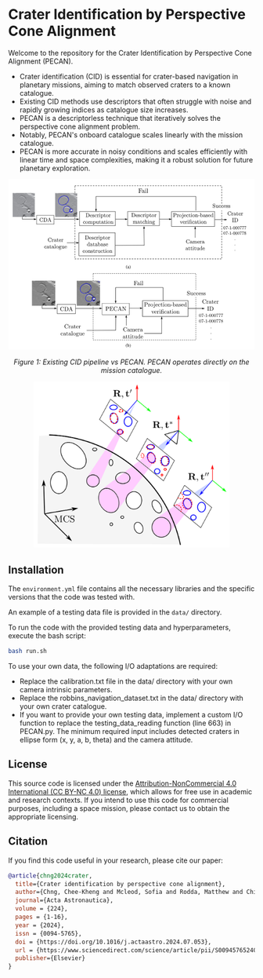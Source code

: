 # Crater Identification by Perspective Cone Alignment
Welcome to the repository for the Crater Identification by Perspective Cone Alignment (PECAN). 

- Crater identification (CID) is essential for crater-based navigation in planetary missions, aiming to match observed craters to a known catalogue. 
- Existing CID methods use descriptors that often struggle with noise and rapidly growing indices as catalogue size increases. 
- PECAN is a descriptorless technique that iteratively solves the perspective cone alignment problem. 
- Notably, PECAN's onboard catalogue scales linearly with the mission catalogue.
- PECAN is more accurate in noisy conditions and scales efficiently with linear time and space complexities, making it a robust solution for future planetary exploration.

<div align="center">
    <img src="images/existing_CID_vs_PECAN.png" alt="Description of the image" width="800"/>
    <p><em>Figure 1: Existing CID pipeline vs PECAN. PECAN operates directly on the mission catalogue.</em></p>
</div>

<div align="center">
    <img src="images/pecan_cid_concept.png" alt="Description of the image" width="400"/>
</div>

## Installation
The `environment.yml` file contains all the necessary libraries and the specific versions that the code was tested with.

An example of a testing data file is provided in the `data/` directory.

To run the code with the provided testing data and hyperparameters, execute the bash script:
```bash
bash run.sh
```

To use your own data, the following I/O adaptations are required:
 - Replace the calibration.txt file in the data/ directory with your own camera intrinsic parameters.
 - Replace the robbins_navigation_dataset.txt in the data/ directory with your own crater catalogue.
 - If you want to provide your own testing data, implement a custom I/O function to replace the testing_data_reading function (line 663) in PECAN.py. The minimum required input includes detected craters in ellipse form (x, y, a, b, theta) and the camera attitude.

## License
This source code is licensed under the [Attribution-NonCommercial 4.0 International (CC BY-NC 4.0) license](https://github.com/ckchng/PECAN/blob/main/LICENSE), which allows for free use in academic and research contexts. If you intend to use this code for commercial purposes, including a space mission, please contact us to obtain the appropriate licensing.


## Citation

If you find this code useful in your research, please cite our paper:

```bibtex
@article{chng2024crater,
  title={Crater identification by perspective cone alignment},
  author={Chng, Chee-Kheng and Mcleod, Sofia and Rodda, Matthew and Chin, Tat-Jun},
  journal={Acta Astronautica},
  volume = {224},
  pages = {1-16},
  year = {2024},
  issn = {0094-5765},
  doi = {https://doi.org/10.1016/j.actaastro.2024.07.053},
  url = {https://www.sciencedirect.com/science/article/pii/S0094576524004211},
  publisher={Elsevier}
}
